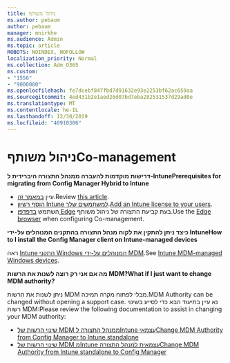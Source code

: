 ```yaml
---
title: ניהול משותף
ms.author: pebaum
author: pebaum
manager: mnirkhe
ms.audience: Admin
ms.topic: article
ROBOTS: NOINDEX, NOFOLLOW
localization_priority: Normal
ms.collection: Adm_O365
ms.custom:
- "1556"
- "9000080"
ms.openlocfilehash: fe7dcebf847fbd7d91632e93e2253bf62ac659aa
ms.sourcegitcommit: 4ed431b2e1aed26d07bd7eba282531537d29ad0e
ms.translationtype: MT
ms.contentlocale: he-IL
ms.lasthandoff: 12/30/2019
ms.locfileid: "40910306"
---
```

# <a name="co-management"></a><span data-ttu-id="db0bd-102">ניהול משותף</span><span class="sxs-lookup"><span data-stu-id="db0bd-102">Co-management</span></span>

<span data-ttu-id="db0bd-103">**דרישות מוקדמות להעברה ממנהל התצורה היברידית ל-Intune**</span><span class="sxs-lookup"><span data-stu-id="db0bd-103">**Prerequisites for migrating from Config Manager Hybrid to Intune**</span></span>

- <span data-ttu-id="db0bd-104">עיין [במאמר זה](https://docs.microsoft.com/sccm/mdm/deploy-use/migrate-hybridmdm-to-intunesa).</span><span class="sxs-lookup"><span data-stu-id="db0bd-104">Review [this article](https://docs.microsoft.com/sccm/mdm/deploy-use/migrate-hybridmdm-to-intunesa).</span></span>
- <span data-ttu-id="db0bd-105">[הוסף רשיון Intune למשתמשים שלך](https://docs.microsoft.com/intune/licenses-assign).</span><span class="sxs-lookup"><span data-stu-id="db0bd-105">[Add an Intune license to your users](https://docs.microsoft.com/intune/licenses-assign).</span></span>
- <span data-ttu-id="db0bd-106">השתמש [בדפדפן Edge](https://www.microsoft.com/windows/microsoft-edge) בעת קביעת התצורה של ניהול משותף.</span><span class="sxs-lookup"><span data-stu-id="db0bd-106">Use the [Edge browser](https://www.microsoft.com/windows/microsoft-edge) when configuring Co-management.</span></span>

<span data-ttu-id="db0bd-107">**כיצד ניתן להתקין את לקוח מנהל התצורה בהתקנים המנוהלים על-ידי Intune**</span><span class="sxs-lookup"><span data-stu-id="db0bd-107">**How to I install the Config Manager client on Intune-managed devices**</span></span>

<span data-ttu-id="db0bd-108">ראה [Intune התקני Windows המנוהלים על-ידי MDM](https://docs.microsoft.com/sccm/core/clients/deploy/deploy-clients-to-windows-computers#bkmk_mdm).</span><span class="sxs-lookup"><span data-stu-id="db0bd-108">See [Intune MDM-managed Windows devices](https://docs.microsoft.com/sccm/core/clients/deploy/deploy-clients-to-windows-computers#bkmk_mdm).</span></span>

<span data-ttu-id="db0bd-109">**מה אם אני רק רוצה לשנות את הרשות MDM?**</span><span class="sxs-lookup"><span data-stu-id="db0bd-109">**What if I just want to change MDM authority?**</span></span>

<span data-ttu-id="db0bd-110">ניתן לשנות את הרשות MDM מבלי לפתוח מקרה תמיכה.</span><span class="sxs-lookup"><span data-stu-id="db0bd-110">MDM Authority can be changed without opening a support case.</span></span> <span data-ttu-id="db0bd-111">נא עיין בתיעוד הבא כדי לסייע בשינוי רשות MDM:</span><span class="sxs-lookup"><span data-stu-id="db0bd-111">Please review the following documentation to assist in changing your MDM authority:</span></span>
- [<span data-ttu-id="db0bd-112">שינוי הרשות של MDM ממנהל התצורה לIntune עצמאי</span><span class="sxs-lookup"><span data-stu-id="db0bd-112">Change MDM Authority from Config Manager to Intune standalone</span></span>](https://docs.microsoft.com/sccm/mdm/deploy-use/migrate-change-mdm-authority)
- [<span data-ttu-id="db0bd-113">שינוי הרשות של MDM מIntune עצמאית למנהל התצורה</span><span class="sxs-lookup"><span data-stu-id="db0bd-113">Change MDM Authority from Intune standalone to Config Manager</span></span>](https://docs.microsoft.com/intune-classic/deploy-use/prerequisites-for-enrollment#what-to-do-if-you-choose-the-wrong-mdm-authority-setting)